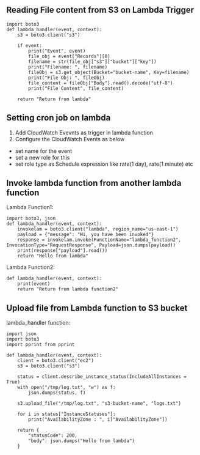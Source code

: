 ## Reading File content from S3 on Lambda Trigger
```
import boto3
def lambda_handler(event, context):
    s3 = boto3.client("s3")

    if event:
        print("Event", event)
        file_obj = event["Records"][0]
        filename = str(file_obj["s3"]["bucket"]["key"])
        print("Filename: ", filename)
        fileObj = s3.get_object(Bucket="bucket-name", Key=filename)
        print("File Obj: ", fileObj)
        file_content = fileObj["Body"].read().decode("utf-8")
        print("File Content", file_content)
    
    return "Return from lambda"
```

## Setting cron job on lambda
1. Add CloudWatch Evevnts as trigger in lambda function
2. Configure the CloudWatch Events as below
- set name for the event
- set a new role for this
- set role type as Schedule expression like rate(1 day), rate(1 minute) etc

## Invoke lambda function from another lambda function

Lambda Function1:
```
import boto3, json
def lambda_handler(event, context):
    invokelam = boto3.client("lambda", region_name="us-east-1")
    payload = {"message": "Hi, you have been invoked"}
    response = invokelam.invoke(FunctionName="lambda_function2", InvocationType="RequestResponse", Payload=json.dumps(payload))
    print(response["payload"].read())
    return "Hello from lambda"
```

Lambda Function2:
```
def lambda_handler(event, context):
    print(event)
    return "Return from lambda function2"
```

## Upload file from Lambda function to S3 bucket
lambda_handler function:
```
import json
import boto3
import pprint from pprint

def lambda_handler(event, context):
    client = boto3.client("ec2")
    s3 = boto3.client("s3")

    status = client.describe_instance_status(IncludeAllInstances = True)
    with open("/tmp/log.txt", "w") as f:
        json.dumps(status, f)
    
    s3.upload_file("/tmp/log.txt", "s3-bucket-name", "logs.txt")

    for i in status["InstanceStatuses"]:
        print("AvailabilityZone : ", i["AvailabilityZone"])

    return {
        "statusCode": 200,
        "body": json.dumps("Hello from lambda")
    }
```